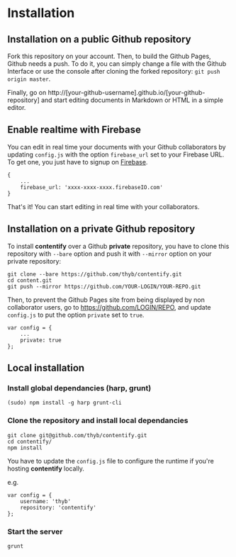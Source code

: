 Installation
============

Installation on a public Github repository
------------------------------------------

Fork this repository on your account. Then, to build the Github Pages, Github needs a push. To do it, you can simply change a file with the Github Interface or use the console after cloning the forked repository: `git push origin master`.

Finally, go on http://[your-github-username].github.io/[your-github-repository] and start editing documents in Markdown or HTML in a simple editor.

Enable realtime with Firebase
-----------------------------

You can edit in real time your documents with your Github collaborators by updating `config.js` with the option `firebase_url` set to your Firebase URL. To get one, you just have to signup on [Firebase](https://firebase.com).

    {
        ...
        firebase_url: 'xxxx-xxxx-xxxx.firebaseIO.com'
    }

That's it! You can start editing in real time with your collaborators.

Installation on a private Github repository
-------------------------------------------

To install **contentify** over a Github **private** repository, you have to clone this repository with `--bare` option and push it with `--mirror` option on your private repository:

    git clone --bare https://github.com/thyb/contentify.git
    cd content.git
    git push --mirror https://github.com/YOUR-LOGIN/YOUR-REPO.git

Then, to prevent the Github Pages site from being displayed by non collaborator users, go to https://github.com/LOGIN/REPO, and update `config.js` to put the option `private` set to `true`.

    var config = {
        ...
        private: true
    };

Local installation
------------------

### Install global dependancies (harp, grunt)

    (sudo) npm install -g harp grunt-cli

### Clone the repository and install local dependancies

    git clone git@github.com/thyb/contentify.git
    cd contentify/
    npm install

You have to update the `config.js` file to configure the runtime if you're hosting **contentify** locally.

e.g.

    var config = {
        username: 'thyb'
        repository: 'contentify'
    };

### Start the server

    grunt

